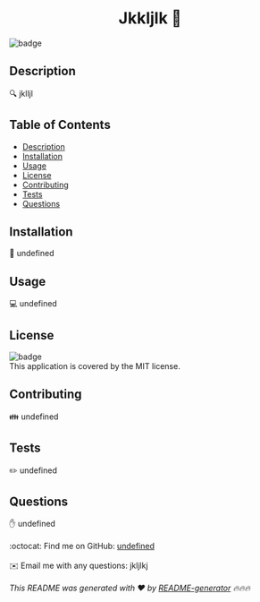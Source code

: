 <h1 align="center">Jkkljlk 👋</h1>
  
![badge](https://img.shields.io/badge/license-MIT-brightgreen)<br />
## Description
🔍 jklljl
## Table of Contents
- [Description](#description)
- [Installation](#installation)
- [Usage](#usage)
- [License](#license)
- [Contributing](#contributing)
- [Tests](#tests)
- [Questions](#questions)
## Installation
💾 undefined
## Usage
💻 undefined
## License
![badge](https://img.shields.io/badge/license-MIT-brightgreen)
<br />
This application is covered by the MIT license. 
## Contributing
👪 undefined
## Tests
✏️ undefined
## Questions
✋ undefined<br />
<br />
:octocat: Find me on GitHub: [undefined](https://github.com/undefined)<br />
<br />
✉️ Email me with any questions: jkljlkj<br /><br />
_This README was generated with ❤️ by [README-generator](https://github.com/jpd61/README-generator) 🔥🔥🔥_
